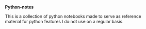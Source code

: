 **Python-notes** 

This is a collection of python notebooks made to serve as reference material for python features I do not use on a regular basis.
